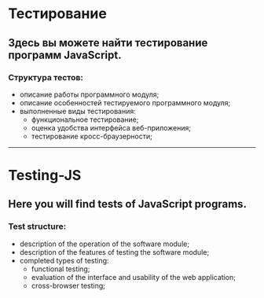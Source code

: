 # Тестирование
## Здесь вы можете найти тестирование программ JavaScript.
### Структура тестов: 
- описание работы программного модуля; 
- описание особенностей тестируемого программного модуля; 
- выполненные виды тестирования:
  - функциональное тестирование;
  - оценка удобства интерфейса веб-приложения;
  - тестирование кросс-браузерности;
 
____

# Testing-JS
## Here you will find tests of JavaScript programs.
### Test structure: 
- description of the operation of the software module; 
- description of the features of testing the software module; 
- completed types of testing:
  - functional testing;
  - evaluation of the interface and usability of the web application;
  - cross-browser testing;
